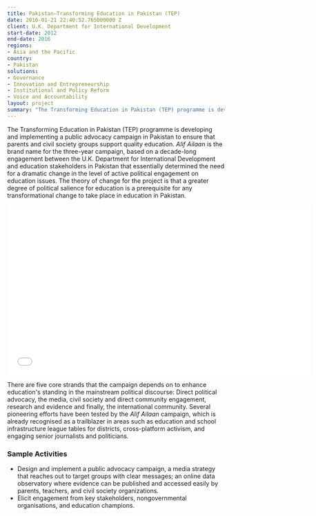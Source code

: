 ```yaml
---
title: Pakistan—Transforming Education in Pakistan (TEP)
date: 2016-01-21 22:40:52.765000000 Z
client: U.K. Department for International Development
start-date: 2012
end-date: 2016
regions:
- Asia and the Pacific
country:
- Pakistan
solutions:
- Governance
- Innovation and Entrepreneurship
- Institutional and Policy Reform
- Voice and Accountability
layout: project
summary: "The Transforming Education in Pakistan (TEP) programme is developing and implementing a public advocacy campaign in Pakistan to ensure that parents and civil society groups support quality education."
---
```

The Transforming Education in Pakistan (TEP) programme is developing and implementing a public advocacy campaign in Pakistan to ensure that parents and civil society groups support quality education. _Alif Ailaan_ is the brand name for the three-year campaign, based on a decade-long engagement between the U.K. Department for International Development and education stakeholders in Pakistan that essentially determined the need for a dramatic change in the level of active political engagement on education issues. The theory of change for the project is that a greater degree of political salience for education is a prerequisite for any transformational change to take place in education in Pakistan.

<iframe src="//player.vimeo.com/video/104423898" width="703" height="394" frameborder="0" webkitallowfullscreen="" mozallowfullscreen="" allowfullscreen=""></iframe>

There are five core strands that the campaign depends on to enhance education's standing in the mainstream political discourse: Direct political advocacy, the media, civil society and direct community engagement, research and evidence and finally, the international community. Several pioneering efforts have been tested by the _Alif Ailaan_ campaign, which is already recognised as a trailblazer in areas such as education and school infrastructure league tables for districts, cross-platform activism, and engaging senior journalists and politicians.

###  Sample Activities

* Design and implement a public advocacy campaign, a media strategy that reaches out to target groups with clear messages; an online data observatory where evidence can be published and accessed easily by parents, teachers, and civil society organizations.
* Elicit engagement from key stakeholders, nongovernmental organisations, and education champions.

